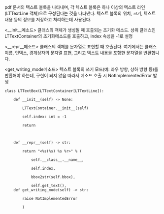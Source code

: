 pdf 문서의 텍스트 블록을 나타내며, 각 텍스트 블록은 하나 이상의 텍스트 라인(LTTextLine 객체)으로 구성된다는 것을 나타낸다.
텍스트 블록의 위치, 크기, 텍스트 내용 등의 정보를 저장하고 처리하는데 사용된다.


<__init__메소드>
 클래스의 객체가 생성될 때 호출되는 초기화 메소드. 상위 클래스인 LTTextContainer의 초기화메소드를 호출하고, index 속성을 -1로 설정

<__repr__메소드>
클래스의 객체를 문자열로 표현할 때 호출된다. 여기에서는 클래스 이름, 인덱스, 경계상자의 문자열 표현, 그리고 텍스트 내용을 포함한 문자열을 반환합니다.

<get_writing_mode메소드>
텍스트 블록의 쓰기 모드(예: 좌우 방향, 상하 방향 등)를 반환해야 하는데, 구현이 되지 않음 따라서 메소드 호출 시 NotImplementedError 발생


```
class LTTextBox(LTTextContainer[LTTextLine]):

    def __init__(self) -> None:

        LTTextContainer.__init__(self)

        self.index: int = -1

        return

  

    def __repr__(self) -> str:

        return "<%s(%s) %s %r>" % (

            self.__class__.__name__,

            self.index,

            bbox2str(self.bbox),

            self.get_text(),
    def get_writing_mode(self) -> str:

        raise NotImplementedError

        )
```